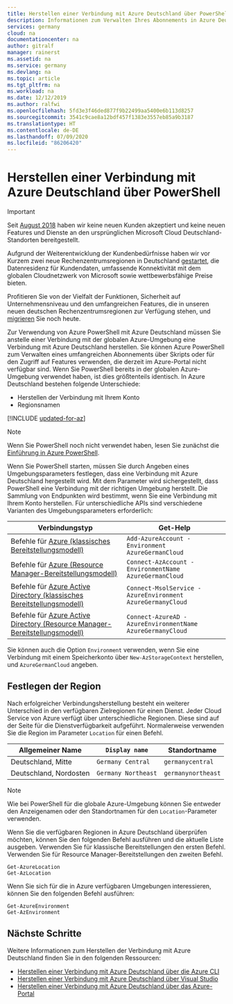 ```yaml
---
title: Herstellen einer Verbindung mit Azure Deutschland über PowerShell | Microsoft-Dokumentation
description: Informationen zum Verwalten Ihres Abonnements in Azure Deutschland über PowerShell
services: germany
cloud: na
documentationcenter: na
author: gitralf
manager: rainerst
ms.assetid: na
ms.service: germany
ms.devlang: na
ms.topic: article
ms.tgt_pltfrm: na
ms.workload: na
ms.date: 12/12/2019
ms.author: ralfwi
ms.openlocfilehash: 5fd3e3f46ded877f9b22499aa5400e6b113d8257
ms.sourcegitcommit: 3541c9cae8a12bdf457f1383e3557eb85a9b3187
ms.translationtype: HT
ms.contentlocale: de-DE
ms.lasthandoff: 07/09/2020
ms.locfileid: "86206420"
---
```

# <a name="connect-to-azure-germany-by-using-powershell"></a>Herstellen einer Verbindung mit Azure Deutschland über PowerShell

> [!IMPORTANT]
> Seit [August 2018](https://news.microsoft.com/europe/2018/08/31/microsoft-to-deliver-cloud-services-from-new-datacentres-in-germany-in-2019-to-meet-evolving-customer-needs/) haben wir keine neuen Kunden akzeptiert und keine neuen Features und Dienste an den ursprünglichen Microsoft Cloud Deutschland-Standorten bereitgestellt.
>
> Aufgrund der Weiterentwicklung der Kundenbedürfnisse haben wir vor Kurzem zwei neue Rechenzentrumsregionen in Deutschland [gestartet](https://azure.microsoft.com/blog/microsoft-azure-available-from-new-cloud-regions-in-germany/), die Datenresidenz für Kundendaten, umfassende Konnektivität mit dem globalen Cloudnetzwerk von Microsoft sowie wettbewerbsfähige Preise bieten. 
>
> Profitieren Sie von der Vielfalt der Funktionen, Sicherheit auf Unternehmensniveau und den umfangreichen Features, die in unseren neuen deutschen Rechenzentrumsregionen zur Verfügung stehen, und [migrieren](germany-migration-main.md) Sie noch heute.

Zur Verwendung von Azure PowerShell mit Azure Deutschland müssen Sie anstelle einer Verbindung mit der globalen Azure-Umgebung eine Verbindung mit Azure Deutschland herstellen. Sie können Azure PowerShell zum Verwalten eines umfangreichen Abonnements über Skripts oder für den Zugriff auf Features verwenden, die derzeit im Azure-Portal nicht verfügbar sind. Wenn Sie PowerShell bereits in der globalen Azure-Umgebung verwendet haben, ist dies größtenteils identisch. In Azure Deutschland bestehen folgende Unterschiede:

* Herstellen der Verbindung mit Ihrem Konto
* Regionsnamen

[!INCLUDE [updated-for-az](../../includes/updated-for-az.md)]

> [!NOTE]
> Wenn Sie PowerShell noch nicht verwendet haben, lesen Sie zunächst die [Einführung in Azure PowerShell](/powershell/azure/overview).

Wenn Sie PowerShell starten, müssen Sie durch Angeben eines Umgebungsparameters festlegen, dass eine Verbindung mit Azure Deutschland hergestellt wird. Mit dem Parameter wird sichergestellt, dass PowerShell eine Verbindung mit der richtigen Umgebung herstellt. Die Sammlung von Endpunkten wird bestimmt, wenn Sie eine Verbindung mit Ihrem Konto herstellen. Für unterschiedliche APIs sind verschiedene Varianten des Umgebungsparameters erforderlich:

| Verbindungstyp | Get-Help |
| --- | --- |
| Befehle für [Azure (klassisches Bereitstellungsmodell)](/powershell/azure) |`Add-AzureAccount -Environment AzureGermanCloud` |
| Befehle für [Azure (Resource Manager-Bereitstellungsmodell)](/powershell/azure) |`Connect-AzAccount -EnvironmentName AzureGermanCloud` |
| Befehle für [Azure Active Directory (klassisches Bereitstellungsmodell)](/previous-versions/azure/jj151815(v=azure.100)) |`Connect-MsolService -AzureEnvironment AzureGermanyCloud` |
| Befehle für [Azure Active Directory (Resource Manager-Bereitstellungsmodell)](https://msdn.microsoft.com/library/azure/mt757189.aspx) |`Connect-AzureAD -AzureEnvironmentName AzureGermanyCloud` |

Sie können auch die Option `Environment` verwenden, wenn Sie eine Verbindung mit einem Speicherkonto über `New-AzStorageContext` herstellen, und `AzureGermanCloud` angeben.

## <a name="determining-region"></a>Festlegen der Region
Nach erfolgreicher Verbindungsherstellung besteht ein weiterer Unterschied in den verfügbaren Zielregionen für einen Dienst. Jeder Cloud Service von Azure verfügt über unterschiedliche Regionen. Diese sind auf der Seite für die Dienstverfügbarkeit aufgeführt. Normalerweise verwenden Sie die Region im Parameter `Location` für einen Befehl.


| Allgemeiner Name | `Display name` | Standortname |
| --- | --- | --- |
| Deutschland, Mitte |`Germany Central` | `germanycentral` |
| Deutschland, Nordosten |`Germany Northeast` | `germanynortheast` |


> [!NOTE]
> Wie bei PowerShell für die globale Azure-Umgebung können Sie entweder den Anzeigenamen oder den Standortnamen für den `Location`-Parameter verwenden.
>
>

Wenn Sie die verfügbaren Regionen in Azure Deutschland überprüfen möchten, können Sie den folgenden Befehl ausführen und die aktuelle Liste ausgeben. Verwenden Sie für klassische Bereitstellungen den ersten Befehl. Verwenden Sie für Resource Manager-Bereitstellungen den zweiten Befehl.

```azurepowershell
Get-AzureLocation
Get-AzLocation
```

Wenn Sie sich für die in Azure verfügbaren Umgebungen interessieren, können Sie den folgenden Befehl ausführen:

```azurepowershell
Get-AzureEnvironment
Get-AzEnvironment
```

## <a name="next-steps"></a>Nächste Schritte
Weitere Informationen zum Herstellen der Verbindung mit Azure Deutschland finden Sie in den folgenden Ressourcen:

* [Herstellen einer Verbindung mit Azure Deutschland über die Azure CLI](./germany-get-started-connect-with-cli.md)
* [Herstellen einer Verbindung mit Azure Deutschland über Visual Studio](./germany-get-started-connect-with-vs.md)
* [Herstellen einer Verbindung mit Azure Deutschland über das Azure-Portal](./germany-get-started-connect-with-portal.md)




